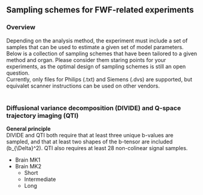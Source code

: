 ## Sampling schemes for FWF-related experiments

### Overview
Depending on the analysis method, the experiment must include a set of samples that can be used to estimate a  given set of model parameters. Below is a collection of sampling schemes that have been tailored to a given method and organ. Please consider them staring points for your experiments, as the optimal design of sampling schemes is still an open question.  
Currently, only files for Philips (.txt) and Siemens (.dvs) are supported, but equivalet scanner instructions can be used on other vendors.
<br/><br/>

### Diffusional variance decomposition (DIVIDE) and Q-space trajectory imaging (QTI)
**General principle**  
DIVIDE and QTI both require that at least three unique b-values are sampled, and that at least two shapes of the b-tensor are included (b_{\Delta}^2). QTI also requires at least 28 non-colinear signal samples. 

* Brain MK1
* Brain MK2
    * Short
    * Intermediate
    * Long
